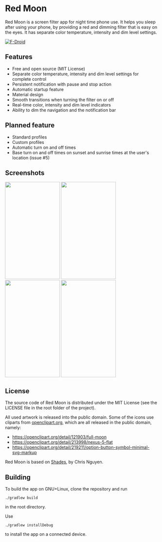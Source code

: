 # Red Moon

Red Moon is a screen filter app for night time phone use. It helps you
sleep after using your phone, by providing a red and dimming filter
that is easy on the eyes. It has separate color temperature, intensity
and dim level settings.

[![F-Droid](https://f-droid.org/wiki/images/0/06/F-Droid-button_get-it-on.png)](https://f-droid.org/repository/browse/?fdid=com.jmstudios.redmoon)

## Features
* Free and open source (MIT License)
* Separate color temperature, intensity and dim level settings for
complete control
* Persistent notification with pause and stop action
* Automatic startup feature
* Material design
* Smooth transitions when turning the filter on or off
* Real-time color, intensity and dim level indicators
* Ability to dim the navigation and the notification bar

## Planned feature
* Standard profiles
* Custom profiles
* Automatic turn on and off times
* Base turn on and off times on sunset and sunrise times at the user's location (issue #5)

## Screenshots
<img src="https://lut.im/3k5INuLva5/lXt4Y2SqMVOrqsOt.png" width="180" height="320" />
<img src="https://lut.im/d2v7Qp5F95/u8gMgjrCN1w9PFiG.png" width="180" height="320" />
<img src="https://lut.im/E6Znl6oGGL/wPJyhFXa8hVmyVUS.png" width="180" height="320" />
<img src="https://lut.im/M2Rbi9d4FX/usbnTueHly6Nb3sO.png" width="180" height="320" />


## License
The source code of Red Moon is distributed under the MIT License (see the
LICENSE file in the root folder of the project).

All used artwork is released into the public domain. Some of the icons use
cliparts from [openclipart.org](https://openclipart.org/), which are all
released in the public domain, namely:
* https://openclipart.org/detail/121903/full-moon
* https://openclipart.org/detail/213998/nexus-5-flat
* https://openclipart.org/detail/219211/option-button-symbol-minimal-svg-markup

Red Moon is based on [Shades](https://github.com/cngu/shades), by Chris Nguyen.

## Building
To build the app on GNU+Linux, clone the repository and run

```
./gradlew build
```

in the root directory.

Use

```
./gradlew installDebug
```

to install the app on a connected device.
